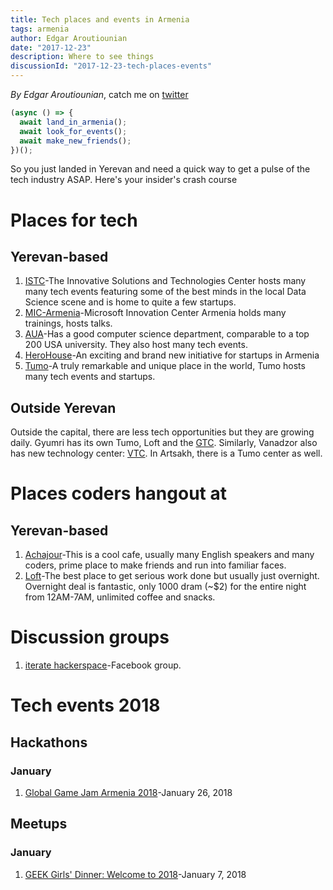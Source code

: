 ```yaml
---
title: Tech places and events in Armenia
tags: armenia
author: Edgar Aroutiounian
date: "2017-12-23"
description: Where to see things
discussionId: "2017-12-23-tech-places-events"
---
```


_By Edgar Aroutiounian_,
catch me on <a href='https://twitter.com/@edgararout'>twitter</a>

```javascript
(async () => {
  await land_in_armenia();
  await look_for_events();
  await make_new_friends();
})();
```

So you just landed in Yerevan and need a quick way to get a pulse of
the tech industry ASAP. Here's your insider's crash course

# Places for tech

## Yerevan-based

1.  [ISTC](http://istc.am)-The Innovative Solutions and Technologies
    Center hosts many many tech events featuring some of the best minds
    in the local Data Science scene and is home to quite a few startups.
2.  [MIC-Armenia](http://www.micarmenia.am)-Microsoft Innovation Center
    Armenia holds many trainings, hosts talks.
3.  [AUA](https://aua.am)-Has a good computer science department,
    comparable to a top 200 USA university. They also host many tech
    events.
4.  [HeroHouse](https://www.smartgate.vc/single-post/2017/12/22/Better-together-Hero-House-is-introduced-to-the-startup-community-and-friends)-An
    exciting and brand new initiative for startups in Armenia
5.  [Tumo](https://tumo.org)-A truly remarkable and unique place in the
    world, Tumo hosts many tech events and startups.

## Outside Yerevan

Outside the capital, there are less tech opportunities but they are
growing daily. Gyumri has its own Tumo, Loft and the
[GTC](http://gtc.am/en/home/). Similarly, Vanadzor also has new
technology center: [VTC](http://vtc.am/en/). In Artsakh, there is a
Tumo center as well.

# Places coders hangout at

## Yerevan-based

1.  [Achajour](http://www.achajour.am/en/)-This is a cool cafe, usually many
    English speakers and many coders, prime place to make friends and
    run into familiar faces.
2.  [Loft](https://www.facebook.com/The.LOFT.center/)-The best place to
    get serious work done but usually just overnight. Overnight deal is
    fantastic, only 1000 dram (~$2) for the entire night from 12AM-7AM,
    unlimited coffee and snacks.

# Discussion groups

1.  [iterate hackerspace](https://www.facebook.com/groups/410797219090898/)-Facebook group.

# Tech events 2018

## Hackathons

### January

1.  [Global Game Jam Armenia 2018](https://www.facebook.com/events/407926479641201/permalink/410025256097990/)-January 26, 2018

## Meetups

### January

1.  [GEEK Girls' Dinner: Welcome to 2018](https://www.facebook.com/events/1811743828899726/)-January 7, 2018
